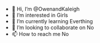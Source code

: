 - 👋 Hi, I’m @OwenandKaleigh
- 👀 I’m interested in Girls
- 🌱 I’m currently learning Everthing
- 💞️ I’m looking to collaborate on No
- 📫 How to reach me No

<!---
OwenandKaleigh/OwenandKaleigh is a ✨ special ✨ repository because its `README.md` (this file) appears on your GitHub profile.
You can click the Preview link to take a look at your changes.
--->
